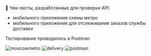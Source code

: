 📄 Чек-листы, разработанные для проверки API:

- мобильного приложения схемы метро
- мобильного приложения для отслеживания заказов службы доставки

Тестирование проводилось в Postman

![moscowmetro](https://img.shields.io/badge/-moscowmetro-D9232E?style=for-the-badge&logo=moscowmetro&logoColor=090909)
![delivery](https://img.shields.io/badge/-delivery-37814A?style=for-the-badge&logo=delivery&logoColor=090909)
![postman](https://img.shields.io/badge/-postman-FF6C37?style=for-the-badge&logo=postman&logoColor=090909)
